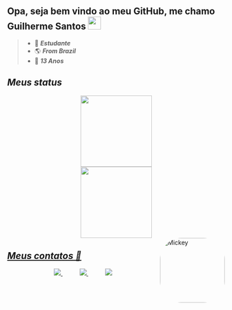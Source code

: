 ## Opa, seja bem vindo ao meu GitHub, me chamo Guilherme Santos <img src="https://raw.githubusercontent.com/iampavangandhi/iampavangandhi/master/gifs/Hi.gif" width="30px">

> - 📘 **_Estudante_**
> - 🌎 **_From Brazil_**
> - 🌱 **_13 Anos_**

##
## **_Meus status_**

  <a href="https://github.com/GuigaSantos">
    <div align="center"><img height="165" src="https://github-readme-stats.vercel.app/api?username=GuigaSantos&show_icons=true&theme=dracula&include_all_commits=true&count_private=true" align="center" /></div>

  <div align="center"><img height="165" src="https://github-readme-stats.vercel.app/api/top-langs/?username=GuigaSantos&layout=compact&langs_count=7&theme=dracula" align="center" /></div>
  
  <img align="right" alt="Mickey" height="150" style="border-radius:50px;" src="http://pa1.narvii.com/6772/0d627cb7af8fcf69e8a4d1cab4f77c1da72c8e77_00.gif?width=490&height=490">
</div>

##
## **_Meus contatos 📱_**

<p align="center">
    <a href="https://github.com/GuigaSantos">
        <img  src="https://img.shields.io/badge/github-%23100000.svg?&style=for-the-badge&logo=github&logoColor=white&link=mailto:https://github.com/GuigaSantos">
    </a>
    &nbsp;&nbsp;&nbsp;&nbsp;&nbsp;&nbsp;&nbsp;&nbsp;&nbsp;
    <a href="mailto:guilhermemedeiros1803@gmail.com">
        <img src="https://img.shields.io/badge/gmail-D14836?&style=for-the-badge&logo=gmail&logoColor=white&link=mailto:guilhermemedeiros1803">
    </a>
  &nbsp;&nbsp;&nbsp;&nbsp;&nbsp;&nbsp;&nbsp;&nbsp;&nbsp;
  <a href="https://web.whatsapp.com/send?phone=557193404437&text&app_absent=0">
    <img src="https://img.shields.io/badge/-whatsapp-darklime?style=for-the-badge&logo=whatsapp&logoColor=white&link=https://web.whatsapp.com/send?phone=557193404437&text&app_absent=0">
  </a>
